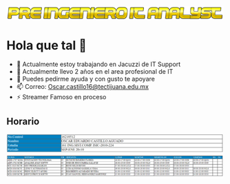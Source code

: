 ![](Nombre.png)


# Hola que tal 👋
- 🔭 Actualmente estoy trabajando en Jacuzzi de IT Support
- 🌱 Actualmente llevo 2 años en el area profesional de IT
- 💬 Puedes pedirme ayuda y con gusto te apoyare
- 📫 Correo: Oscar.castillo16@tectijuana.edu.mx
- ⚡ Streamer Famoso en proceso 

## Horario
![](Horario.PNG)
